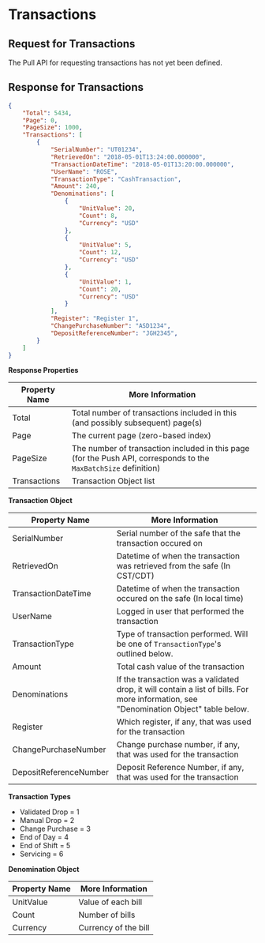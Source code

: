 # Transactions

## Request for Transactions

The Pull API for requesting transactions has not yet been defined.

## Response for Transactions

```json
{
    "Total": 5434,
    "Page": 0,
    "PageSize": 1000,
    "Transactions": [
        {
            "SerialNumber": "UT01234",
            "RetrievedOn": "2018-05-01T13:24:00.000000",
            "TransactionDateTime": "2018-05-01T13:20:00.000000",
            "UserName": "ROSE",
            "TransactionType": "CashTransaction",
            "Amount": 240,
            "Denominations": [
                {
                    "UnitValue": 20,
                    "Count": 8,
                    "Currency": "USD"
                },
                {
                    "UnitValue": 5,
                    "Count": 12,
                    "Currency": "USD"
                },
                {
                    "UnitValue": 1,
                    "Count": 20,
                    "Currency": "USD"
                }
            ],
            "Register": "Register 1",
            "ChangePurchaseNumber": "ASD1234",
            "DepositReferenceNumber": "JGH2345",
        }
    ]
}
```

**Response Properties**

Property Name | More Information
------------- | ----------------
Total | Total number of transactions included in this (and possibly subsequent) page(s)
Page | The current page (zero-based index)
PageSize | The number of transaction included in this page (for the Push API, corresponds to the `MaxBatchSize` definition)
Transactions | Transaction Object list

**Transaction Object**

Property Name | More Information
------------- | ----------------
SerialNumber | Serial number of the safe that the transaction occured on
RetrievedOn | Datetime of when the transaction was retrieved from the safe (In CST/CDT)
TransactionDateTime | Datetime of when the transaction occured on the safe (In local time)
UserName | Logged in user that performed the transaction
TransactionType | Type of transaction performed.  Will be one of `TransactionType`'s outlined below.
Amount | Total cash value of the transaction
Denominations | If the transaction was a validated drop, it will contain a list of bills.  For more information, see "Denomination Object" table below.
Register | Which register, if any, that was used for the transaction
ChangePurchaseNumber | Change purchase number, if any, that was used for the transaction
DepositReferenceNumber | Deposit Reference Number, if any, that was used for the transaction

**Transaction Types**

- Validated Drop = 1
- Manual Drop = 2
- Change Purchase = 3
- End of Day = 4
- End of Shift = 5
- Servicing = 6

**Denomination Object**

Property Name | More Information
------------- | ----------------
UnitValue | Value of each bill
Count | Number of bills
Currency | Currency of the bill
